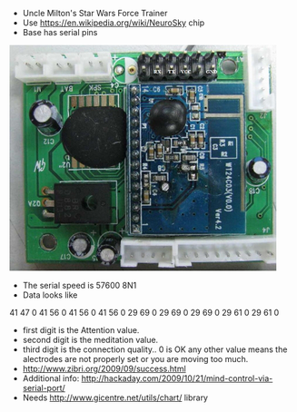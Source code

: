 * Uncle Milton's Star Wars Force Trainer
* Use https://en.wikipedia.org/wiki/NeuroSky chip
* Base has serial pins 

![Base station pins](force-trainer-base-unit-pcb.jpg)

* The serial speed is 57600 8N1
* Data looks like

41 47 0
41 56 0
41 56 0
41 56 0
29 69 0
29 69 0
29 69 0
29 61 0
29 61 0

* first digit is the Attention value.
* second digit is the meditation value.
* third digit is the connection quality.. 0 is OK any other value means the alectrodes are not properly set or you are moving too much.
* http://www.zibri.org/2009/09/success.html
* Additional info: http://hackaday.com/2009/10/21/mind-control-via-serial-port/ 
* Needs http://www.gicentre.net/utils/chart/ library